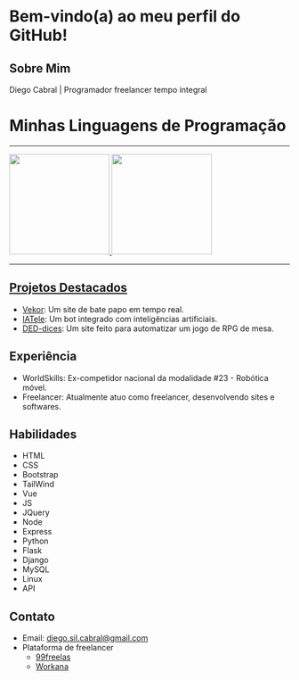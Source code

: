 # Bem-vindo(a) ao meu perfil do GitHub!

## Sobre Mim

Diego Cabral | Programador freelancer tempo integral

# Minhas Linguagens de Programação
<hr>
<div>
  <a href="https://github.com/Dalistor">
  <img height="180em" src="https://github-readme-stats.vercel.app/api?username=Dalistor&show_icons=true&theme=onedark&include_all_commits=true&count_private=true&hide_border=true"/>
  <img height="180em" src="https://github-readme-stats.vercel.app/api/top-langs/?username=Dalistor&layout=compact&langs_count=8&hide_border=true&theme=onedark&include_all_commits=true&count_private=true"/>
</div>
<hr>

## Projetos Destacados

- [Vekor](https://github.com/Dalistor/Vekor.git): Um site de bate papo em tempo real.
- [IATele](https://github.com/Dalistor/Pench.git): Um bot integrado com inteligências artificiais.
- [DED-dices](https://deddices.pythonanywhere.com): Um site feito para automatizar um jogo de RPG de mesa.

## Experiência

- WorldSkills: Ex-competidor nacional da modalidade #23 - Robótica móvel.
- Freelancer: Atualmente atuo como freelancer, desenvolvendo sites e softwares.

## Habilidades

- HTML
- CSS
- Bootstrap
- TailWind
- Vue
- JS
- JQuery
- Node
- Express
- Python
- Flask
- Django
- MySQL
- Linux
- API

## Contato

- Email: diego.sil.cabral@gmail.com
- Plataforma de freelancer
    * [99freelas](https://github.com/Dalistor/Vekor.git)
    * [Workana](https://www.workana.com/freelancer/9773b02ae1caa190d8552ebddfb5da37)
